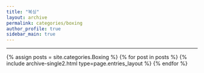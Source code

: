 ```yaml
---
title: "복싱"
layout: archive
permalink: categories/boxing
author_profile: true
sidebar_main: true
---
```


<!-- 공백이 포함되어 있는 카테고리 이름의 경우 site.categories['a b c'] 이런식으로! -->

***

{% assign posts = site.categories.Boxing %}
{% for post in posts %} 
{% include archive-single2.html type=page.entries_layout %} 
{% endfor %}